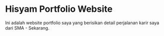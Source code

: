 # Hisyam Portfolio Website
Ini adalah website portfolio saya yang berisikan detail perjalanan karir saya dari SMA - Sekarang.